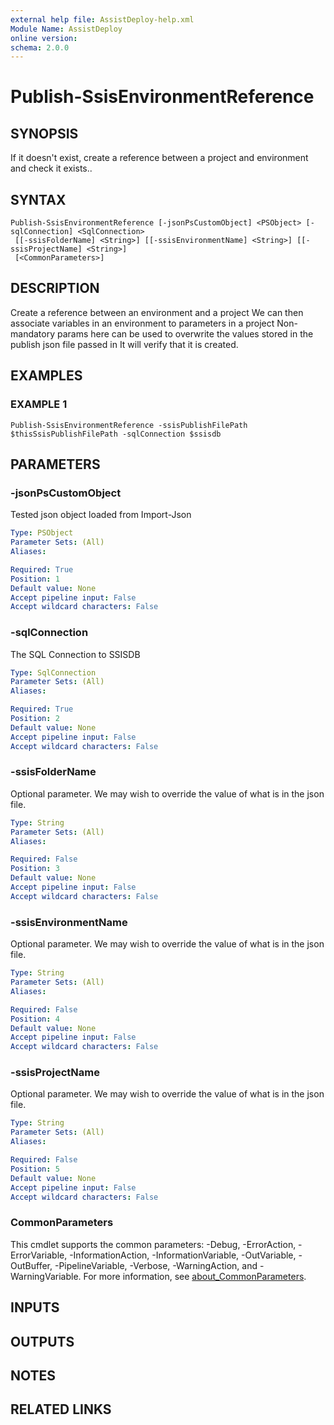 ```yaml
---
external help file: AssistDeploy-help.xml
Module Name: AssistDeploy
online version:
schema: 2.0.0
---
```


# Publish-SsisEnvironmentReference

## SYNOPSIS
If it doesn't exist, create a reference between a project and environment and check it exists..

## SYNTAX

```
Publish-SsisEnvironmentReference [-jsonPsCustomObject] <PSObject> [-sqlConnection] <SqlConnection>
 [[-ssisFolderName] <String>] [[-ssisEnvironmentName] <String>] [[-ssisProjectName] <String>]
 [<CommonParameters>]
```

## DESCRIPTION
Create a reference between an environment and a project
We can then associate variables in an environment to parameters in a project
Non-mandatory params here can be used to overwrite the values stored in the publish json file passed in
It will verify that it is created.

## EXAMPLES

### EXAMPLE 1
```
Publish-SsisEnvironmentReference -ssisPublishFilePath $thisSsisPublishFilePath -sqlConnection $ssisdb
```

## PARAMETERS

### -jsonPsCustomObject
Tested json object loaded from Import-Json

```yaml
Type: PSObject
Parameter Sets: (All)
Aliases:

Required: True
Position: 1
Default value: None
Accept pipeline input: False
Accept wildcard characters: False
```

### -sqlConnection
The SQL Connection to SSISDB

```yaml
Type: SqlConnection
Parameter Sets: (All)
Aliases:

Required: True
Position: 2
Default value: None
Accept pipeline input: False
Accept wildcard characters: False
```

### -ssisFolderName
Optional parameter.
We may wish to override the value of what is in the json file.

```yaml
Type: String
Parameter Sets: (All)
Aliases:

Required: False
Position: 3
Default value: None
Accept pipeline input: False
Accept wildcard characters: False
```

### -ssisEnvironmentName
Optional parameter.
We may wish to override the value of what is in the json file.

```yaml
Type: String
Parameter Sets: (All)
Aliases:

Required: False
Position: 4
Default value: None
Accept pipeline input: False
Accept wildcard characters: False
```

### -ssisProjectName
Optional parameter.
We may wish to override the value of what is in the json file.

```yaml
Type: String
Parameter Sets: (All)
Aliases:

Required: False
Position: 5
Default value: None
Accept pipeline input: False
Accept wildcard characters: False
```

### CommonParameters
This cmdlet supports the common parameters: -Debug, -ErrorAction, -ErrorVariable, -InformationAction, -InformationVariable, -OutVariable, -OutBuffer, -PipelineVariable, -Verbose, -WarningAction, and -WarningVariable. For more information, see [about_CommonParameters](http://go.microsoft.com/fwlink/?LinkID=113216).

## INPUTS

## OUTPUTS

## NOTES

## RELATED LINKS
